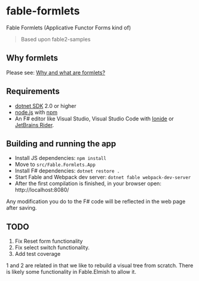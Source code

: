# fable-formlets
Fable Formlets (Applicative Functor Forms kind of)

> Based upon fable2-samples

## Why formlets

Please see: [Why and what are formlets?](WHY.md)

## Requirements

* [dotnet SDK](https://www.microsoft.com/net/download/core) 2.0 or higher
* [node.js](https://nodejs.org) with [npm](https://www.npmjs.com/)
* An F# editor like Visual Studio, Visual Studio Code with [Ionide](http://ionide.io/) or [JetBrains Rider](https://www.jetbrains.com/rider/).

## Building and running the app

* Install JS dependencies: `npm install`
* Move to `src/Fable.Formlets.App`
* Install F# dependencies: `dotnet restore .`
* Start Fable and Webpack dev server: `dotnet fable webpack-dev-server`
* After the first compilation is finished, in your browser open: http://localhost:8080/

Any modification you do to the F# code will be reflected in the web page after saving.

## TODO

1. Fix Reset form functionality
2. Fix select switch functionality.
3. Add test coverage

1 and 2 are related in that we like to rebuild a visual tree from scratch. There is likely some functionality in Fable.Elmish to allow it.
